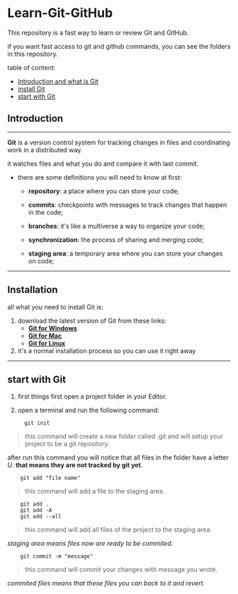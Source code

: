 # Learn-Git-GitHub

This repository is a fast way to learn or review Git and GitHub.

if you want fast access to git and github commands, you can see the folders in this repository.

table of content:

- [Introduction and what is Git](#introduction)
- [install Git](#Installation)
- [start with Git](#start-with-git)


## Introduction

---

**Git** is a version control system for tracking changes in files and coordinating work in a distributed way.

it watches files and what you do and compare it with last commit.

- there are some definitions you will need to know at first:

  - **repository**: a place where you can store your code;

  - **commits**: checkpoints with messages to track changes that happen in the code;

  - **branches**: it's like a multiverse a way to organize your code;

  - **synchronization**: the process of sharing and merging code;

  - **staging area**: a temporary area where you can store your changes on code;

---

## Installation

all what you need to install Git is:

1. download the latest version of Git from these links:
   - [**Git for Windows**](https://gitforwindows.org/)
   - [**Git for Mac**](https://git-scm.com/downloads)
   - [**Git for Linux**](https://git-scm.com/downloads)
2. it's a normal installation process so you can use it right away

---

## start with Git

1. first things first open a project folder in your Editor.
2. open a terminal and run the following command: 

         git init 

>this command will create a new folder called .git and will setup your project to be a git repository.

after run this command you will notice that all files in the folder have a letter *U*. **that means they are not tracked by git yet**. 


        git add "file name"
>this command will add a file to the staging area.

        git add .
        git add -A
        git add --all
>this command will add all files of the project to the staging area.


*staging area means files now are ready to be commited.*

        git commit -m "message"
>this command will commit your changes with message you wrote.

*commited files means that these files you can back to it and revert.*